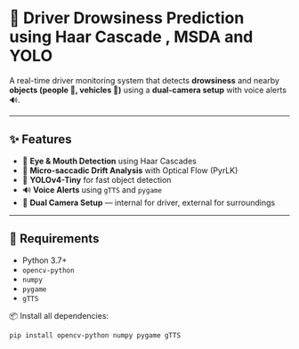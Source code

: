 # 🚗 Driver Drowsiness Prediction using Haar Cascade , MSDA and YOLO

A real-time driver monitoring system that detects **drowsiness** and nearby **objects (people 🚶, vehicles 🚗)** using a **dual-camera setup** with voice alerts 🔊.

---

## ✨ Features

- 👀 **Eye & Mouth Detection** using Haar Cascades
- 🧠 **Micro-saccadic Drift Analysis** with Optical Flow (PyrLK)
- 🎯 **YOLOv4-Tiny** for fast object detection
- 🔊 **Voice Alerts** using `gTTS` and `pygame`
- 🎥 **Dual Camera Setup** — internal for driver, external for surroundings

---

## 🧰 Requirements

- Python 3.7+
- `opencv-python`
- `numpy`
- `pygame`
- `gTTS`

📦 Install all dependencies:

```bash
pip install opencv-python numpy pygame gTTS

